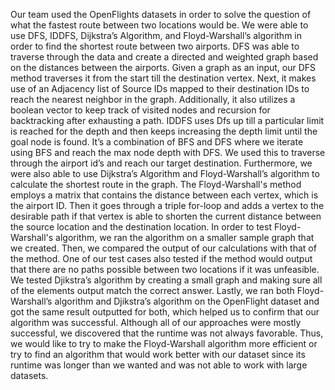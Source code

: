   Our team used the OpenFlights datasets in order to solve the question of what the fastest route between two locations would be. We were able to use DFS, IDDFS, Dijkstra’s Algorithm, and Floyd-Warshall’s algorithm in order to find the shortest route between two airports. 
DFS was able to traverse through the data and create a directed and weighted graph based on the distances between the airports. Given a graph as an input, our DFS method traverses it from the start till the destination vertex. Next, it makes use of an Adjacency list of Source IDs mapped to their destination IDs to reach the nearest neighbor in the graph. Additionally, it also utilizes a boolean vector to keep track of visited nodes and recursion for backtracking after exhausting a path.
  IDDFS uses Dfs up till a particular limit is reached for the depth and then keeps increasing the depth limit until the goal node is found. It’s a combination of BFS and DFS where we iterate using BFS and reach the max node depth with DFS. We used this to traverse through the airport id’s and reach our target destination.
  Furthermore, we were also able to use Dijkstra’s Algorithm and Floyd-Warshall’s algorithm to calculate the shortest route in the graph. The Floyd-Warshall's method employs a matrix that contains the distance between each vertex, which is the airport ID. Then it goes through a triple for-loop and adds a vertex to the desirable path if that vertex is able to shorten the current distance between the source location and the destination location. In order to test Floyd-Warshall's algorithm, we ran the algorithm on a smaller sample graph that we created. Then, we compared the output of our calculations with that of the method. One of our test cases also tested if the method would output that there are no paths possible between two locations if it was unfeasible. We tested Djikstra’s algorithm by creating a small graph and making sure all of the elements output match the correct answer. Lastly, we ran both Floyd-Warshall’s algorithm and Djikstra’s algorithm on the OpenFlight dataset and got the same result outputted for both, which helped us to confirm that our algorithm was successful. 
  Although all of our approaches were mostly successful, we discovered that the runtime was not always favorable. Thus, we would like to try to make the Floyd-Warshall algorithm more efficient or try to find an algorithm that would work better with our dataset since its runtime was longer than we wanted and was not able to work with large datasets.
